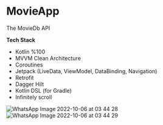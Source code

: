 # MovieApp

The MovieDb API

<b>Tech Stack</b>
* Kotlin %100
* MVVM Clean Architecture
* Coroutines
* Jetpack (LiveData, ViewModel, DataBinding, Navigation)
* Retrofit
* Dagger Hilt
* Kotlin DSL (for Gradle)
* Infinitely scroll

![WhatsApp Image 2022-10-06 at 03 44 28](https://user-images.githubusercontent.com/6905480/194293910-c4eb5337-26dd-4c7a-bbc3-c797228c00d4.jpeg)
![WhatsApp Image 2022-10-06 at 03 44 29](https://user-images.githubusercontent.com/6905480/194293913-ecb55cd6-6aba-4c22-ba73-9c3916a698b0.jpeg)
